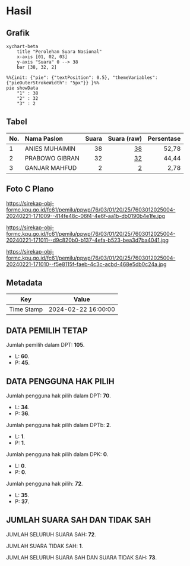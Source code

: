 # Hasil

## Grafik

```mermaid
xychart-beta
    title "Perolehan Suara Nasional"
    x-axis [01, 02, 03]
    y-axis "Suara" 0 --> 38
    bar [38, 32, 2]
```

```mermaid
%%{init: {"pie": {"textPosition": 0.5}, "themeVariables": {"pieOuterStrokeWidth": "5px"}} }%%
pie showData
    "1" : 38
    "2" : 32
    "3" : 2
```

## Tabel

| No. | Nama Paslon    | Suara | Suara (raw) | Persentase |
|:--- |:-------------- | -----:| -----------:| ----------:|
| 1   | ANIES MUHAIMIN | 38    | [38][p-1]   | 52,78      |
| 2   | PRABOWO GIBRAN | 32    | [32][p-2]   | 44,44      |
| 3   | GANJAR MAHFUD  | 2     | [2][p-3]    | 2,78       |


[p-1]: https://github.com/gigit-pemilu/pemilu-2024/blob/main/pilpres/hitung-suara/sub/76-sulawesi-barat/sub/03-mamasa/sub/01-mambi/sub/2025-selumaka/sub/004-tps/sub/paslon-1.txt
[p-2]: https://github.com/gigit-pemilu/pemilu-2024/blob/main/pilpres/hitung-suara/sub/76-sulawesi-barat/sub/03-mamasa/sub/01-mambi/sub/2025-selumaka/sub/004-tps/sub/paslon-2.txt
[p-3]: https://github.com/gigit-pemilu/pemilu-2024/blob/main/pilpres/hitung-suara/sub/76-sulawesi-barat/sub/03-mamasa/sub/01-mambi/sub/2025-selumaka/sub/004-tps/sub/paslon-3.txt

## Foto C Plano

https://sirekap-obj-formc.kpu.go.id/fc61/pemilu/ppwp/76/03/01/20/25/7603012025004-20240221-171009--414fe48c-06f4-4e6f-aa1b-db0190b4e1fe.jpg

https://sirekap-obj-formc.kpu.go.id/fc61/pemilu/ppwp/76/03/01/20/25/7603012025004-20240221-171011--d9c820b0-b137-4efa-b523-bea3d7ba4041.jpg

https://sirekap-obj-formc.kpu.go.id/fc61/pemilu/ppwp/76/03/01/20/25/7603012025004-20240221-171010--f5e8115f-faeb-4c3c-acbd-468e5db0c24a.jpg


## Metadata

| Key        | Value               |
| ---------- | ------------------- |
| Time Stamp | 2024-02-22 16:00:00 |


## DATA PEMILIH TETAP

Jumlah pemilih dalam DPT: **105**.
 * L: **60**.
 * P: **45**.

## DATA PENGGUNA HAK PILIH

Jumlah pengguna hak pilih dalam DPT: **70**.
 * L: **34**.
 * P: **36**.

Jumlah pengguna hak pilih dalam DPTb: **2**.
 * L: **1**.
 * P: **1**.

Jumlah pengguna hak pilih dalam DPK: **0**.
 * L: **0**.
 * P: **0**.

Jumlah pengguna hak pilih: **72**.
 * L: **35**.
 * P: **37**.

## JUMLAH SUARA SAH DAN TIDAK SAH

JUMLAH SELURUH SUARA SAH: **72**.

JUMLAH SUARA TIDAK SAH: **1**.

JUMLAH SELURUH SUARA SAH DAN SUARA TIDAK SAH: **73**.


